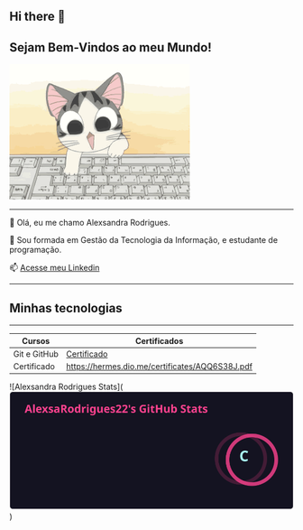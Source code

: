## Hi there 👋

## Sejam Bem-Vindos ao meu Mundo!

![Gif do gatinho](image-2.png)

---------------------------


👩 Olá, eu me chamo Alexsandra Rodrigues. 

📝 Sou formada em Gestão da Tecnologia da Informação, e estudante de programação. 

📫 [Acesse meu Linkedin](https://www.linkedin.com/in/alexsandra-rodrigues-681699192/details/education/)

----------------

## Minhas tecnologias 
---------------------

| Cursos       | Certificados     |
|------------  |----------------  |
| Git e GitHub | [Certificado](https://hermes.dio.me/certificates/1A6PTWQ0.pdf) |
| Certificado | https://hermes.dio.me/certificates/AQQ6S38J.pdf|

![Alexsandra Rodrigues Stats](![alt text](api.svg))











<!--
**AlexsaRodrigues22/AlexsaRodrigues22** is a ✨ _special_ ✨ repository because its `README.md` (this file) appears on your GitHub profile.

Here are some ideas to get you started:

- 🔭 I’m currently working on ...
- 🌱 I’m currently learning ...
- 👯 I’m looking to collaborate on ...
- 🤔 I’m looking for help with ...
- 💬 Ask me about ...
- 📫 How to reach me: ...
- 😄 Pronouns: ...
- ⚡ Fun fact: ...
-->
